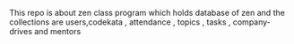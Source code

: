 This repo is about zen class program which holds database of zen and the collections are users,codekata , attendance , topics , tasks , company-drives and mentors
